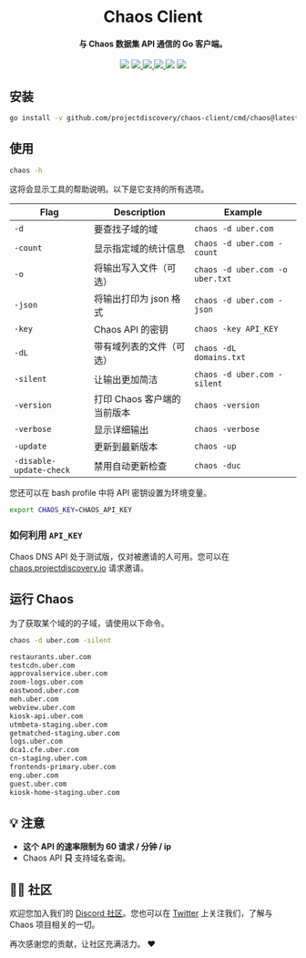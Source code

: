 <h1 align="center">
Chaos Client
</h1>
<h4 align="center">与 Chaos 数据集 API 通信的 Go 客户端。</h4>

<p align="center">
<img src="https://img.shields.io/github/go-mod/go-version/projectdiscovery/chaos-client">
<a href="https://github.com/projectdiscovery/chaos-client/releases"><img src="https://img.shields.io/github/downloads/projectdiscovery/chaos-client/total">
<a href="https://github.com/projectdiscovery/chaos-client/graphs/contributors"><img src="https://img.shields.io/github/contributors-anon/projectdiscovery/chaos-client">
<a href="https://github.com/projectdiscovery/chaos-client/releases/"><img src="https://img.shields.io/github/release/projectdiscovery/chaos-client">
<a href="https://discord.gg/projectdiscovery"><img src="https://img.shields.io/discord/695645237418131507.svg?logo=discord"></a>
<a href="https://twitter.com/pdchaos"><img src="https://img.shields.io/twitter/follow/pdchaos.svg?logo=twitter"></a>
</p>


## 安装

```bash
go install -v github.com/projectdiscovery/chaos-client/cmd/chaos@latest
```

## 使用

```bash
chaos -h
```

这将会显示工具的帮助说明。以下是它支持的所有选项。

| Flag                       | Description                              | Example                                                    |
|----------------------------|------------------------------------------|------------------------------------------------------------|
| `-d`                       | 要查找子域的域            | `chaos -d uber.com`                                        |
| `-count`                   | 显示指定域的统计信息 | `chaos -d uber.com -count`                                 |
| `-o`                       | 将输出写入文件（可选）       | `chaos -d uber.com -o uber.txt`                            |
| `-json`                    | 将输出打印为 json 格式                     | `chaos -d uber.com -json`                                  |
| `-key`                     | Chaos API 的密钥                        | `chaos -key API_KEY`                                       |
| `-dL`                      | 带有域列表的文件（可选）     | `chaos -dL domains.txt`                                    |
| `-silent`                  | 让输出更加简洁                   | `chaos -d uber.com -silent`                                |
| `-version`                 | 打印 Chaos 客户端的当前版本    | `chaos -version`                                           |
| `-verbose`                 | 显示详细输出                      | `chaos -verbose`                                           |
| `-update`                  | 更新到最新版本                | `chaos -up`                                                | 
| `-disable-update-check`    | 禁用自动更新检查          | `chaos -duc`                                               |

您还可以在 bash profile 中将 API 密钥设置为环境变量。

```bash
export CHAOS_KEY=CHAOS_API_KEY
```

### 如何利用 `API_KEY`

Chaos DNS API 处于测试版，仅对被邀请的人可用。您可以在 [chaos.projectdiscovery.io](https://chaos.projectdiscovery.io) 请求邀请。

## 运行 Chaos

为了获取某个域的的子域，请使用以下命令。

```bash
chaos -d uber.com -silent

restaurants.uber.com
testcdn.uber.com
approvalservice.uber.com
zoom-logs.uber.com
eastwood.uber.com
meh.uber.com
webview.uber.com
kiosk-api.uber.com
utmbeta-staging.uber.com
getmatched-staging.uber.com
logs.uber.com
dca1.cfe.uber.com
cn-staging.uber.com
frontends-primary.uber.com
eng.uber.com
guest.uber.com
kiosk-home-staging.uber.com
```

💡 注意
-----

- **这个 API 的速率限制为 60 请求 / 分钟 / ip**
- Chaos API **只** 支持域名查询。

👨‍💻 社区
-----

欢迎您加入我们的 [Discord 社区](https://discord.gg/projectdiscovery)。您也可以在 [Twitter](https://twitter.com/pdchaos) 上关注我们，了解与 Chaos 项目相关的一切。


再次感谢您的贡献，让社区充满活力。 :heart:
